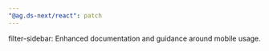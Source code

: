 ```yaml
---
"@ag.ds-next/react": patch
---
```


filter-sidebar: Enhanced documentation and guidance around mobile usage.
